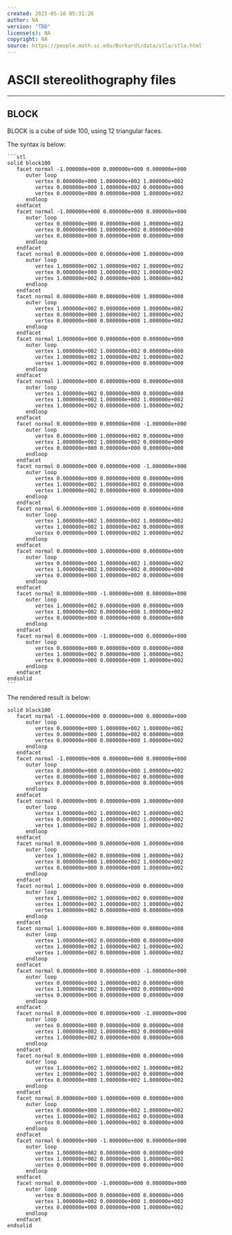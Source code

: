 ```yaml
---
created: 2025-05-16 05:31:26
author: NA
version: "TBD"
license(s): NA
copyright: NA
source: https://people.math.sc.edu/Burkardt/data/stla/stla.html
---
```


# ASCII stereolithography files
<!-- > This content is dual-licensed under your choice of the following licenses:
> 1.  **MIT License:** For the code implementations in Swift and Mermaid provided in this document.
> 2.  **Creative Commons Attribution 4.0 International License (CC BY 4.0):** For all other content, including the text, explanations, and the Mermaid diagrams and illustrations. -->

---


## BLOCK 
BLOCK is a cube of side 100, using 12 triangular faces.

The syntax is below:

````
```stl
solid block100
   facet normal -1.000000e+000 0.000000e+000 0.000000e+000
      outer loop
         vertex 0.000000e+000 1.000000e+002 1.000000e+002
         vertex 0.000000e+000 1.000000e+002 0.000000e+000
         vertex 0.000000e+000 0.000000e+000 1.000000e+002
      endloop
   endfacet
   facet normal -1.000000e+000 0.000000e+000 0.000000e+000
      outer loop
         vertex 0.000000e+000 0.000000e+000 1.000000e+002
         vertex 0.000000e+000 1.000000e+002 0.000000e+000
         vertex 0.000000e+000 0.000000e+000 0.000000e+000
      endloop
   endfacet
   facet normal 0.000000e+000 0.000000e+000 1.000000e+000
      outer loop
         vertex 1.000000e+002 1.000000e+002 1.000000e+002
         vertex 0.000000e+000 1.000000e+002 1.000000e+002
         vertex 1.000000e+002 0.000000e+000 1.000000e+002
      endloop
   endfacet
   facet normal 0.000000e+000 0.000000e+000 1.000000e+000
      outer loop
         vertex 1.000000e+002 0.000000e+000 1.000000e+002
         vertex 0.000000e+000 1.000000e+002 1.000000e+002
         vertex 0.000000e+000 0.000000e+000 1.000000e+002
      endloop
   endfacet
   facet normal 1.000000e+000 0.000000e+000 0.000000e+000
      outer loop
         vertex 1.000000e+002 1.000000e+002 0.000000e+000
         vertex 1.000000e+002 1.000000e+002 1.000000e+002
         vertex 1.000000e+002 0.000000e+000 0.000000e+000
      endloop
   endfacet
   facet normal 1.000000e+000 0.000000e+000 0.000000e+000
      outer loop
         vertex 1.000000e+002 0.000000e+000 0.000000e+000
         vertex 1.000000e+002 1.000000e+002 1.000000e+002
         vertex 1.000000e+002 0.000000e+000 1.000000e+002
      endloop
   endfacet
   facet normal 0.000000e+000 0.000000e+000 -1.000000e+000
      outer loop
         vertex 0.000000e+000 1.000000e+002 0.000000e+000
         vertex 1.000000e+002 1.000000e+002 0.000000e+000
         vertex 0.000000e+000 0.000000e+000 0.000000e+000
      endloop
   endfacet
   facet normal 0.000000e+000 0.000000e+000 -1.000000e+000
      outer loop
         vertex 0.000000e+000 0.000000e+000 0.000000e+000
         vertex 1.000000e+002 1.000000e+002 0.000000e+000
         vertex 1.000000e+002 0.000000e+000 0.000000e+000
      endloop
   endfacet
   facet normal 0.000000e+000 1.000000e+000 0.000000e+000
      outer loop
         vertex 1.000000e+002 1.000000e+002 1.000000e+002
         vertex 1.000000e+002 1.000000e+002 0.000000e+000
         vertex 0.000000e+000 1.000000e+002 1.000000e+002
      endloop
   endfacet
   facet normal 0.000000e+000 1.000000e+000 0.000000e+000
      outer loop
         vertex 0.000000e+000 1.000000e+002 1.000000e+002
         vertex 1.000000e+002 1.000000e+002 0.000000e+000
         vertex 0.000000e+000 1.000000e+002 0.000000e+000
      endloop
   endfacet
   facet normal 0.000000e+000 -1.000000e+000 0.000000e+000
      outer loop
         vertex 1.000000e+002 0.000000e+000 0.000000e+000
         vertex 1.000000e+002 0.000000e+000 1.000000e+002
         vertex 0.000000e+000 0.000000e+000 0.000000e+000
      endloop
   endfacet
   facet normal 0.000000e+000 -1.000000e+000 0.000000e+000
      outer loop
         vertex 0.000000e+000 0.000000e+000 0.000000e+000
         vertex 1.000000e+002 0.000000e+000 1.000000e+002
         vertex 0.000000e+000 0.000000e+000 1.000000e+002
      endloop
   endfacet
endsolid
```
````

The rendered result is below: 


```stl
solid block100
   facet normal -1.000000e+000 0.000000e+000 0.000000e+000
      outer loop
         vertex 0.000000e+000 1.000000e+002 1.000000e+002
         vertex 0.000000e+000 1.000000e+002 0.000000e+000
         vertex 0.000000e+000 0.000000e+000 1.000000e+002
      endloop
   endfacet
   facet normal -1.000000e+000 0.000000e+000 0.000000e+000
      outer loop
         vertex 0.000000e+000 0.000000e+000 1.000000e+002
         vertex 0.000000e+000 1.000000e+002 0.000000e+000
         vertex 0.000000e+000 0.000000e+000 0.000000e+000
      endloop
   endfacet
   facet normal 0.000000e+000 0.000000e+000 1.000000e+000
      outer loop
         vertex 1.000000e+002 1.000000e+002 1.000000e+002
         vertex 0.000000e+000 1.000000e+002 1.000000e+002
         vertex 1.000000e+002 0.000000e+000 1.000000e+002
      endloop
   endfacet
   facet normal 0.000000e+000 0.000000e+000 1.000000e+000
      outer loop
         vertex 1.000000e+002 0.000000e+000 1.000000e+002
         vertex 0.000000e+000 1.000000e+002 1.000000e+002
         vertex 0.000000e+000 0.000000e+000 1.000000e+002
      endloop
   endfacet
   facet normal 1.000000e+000 0.000000e+000 0.000000e+000
      outer loop
         vertex 1.000000e+002 1.000000e+002 0.000000e+000
         vertex 1.000000e+002 1.000000e+002 1.000000e+002
         vertex 1.000000e+002 0.000000e+000 0.000000e+000
      endloop
   endfacet
   facet normal 1.000000e+000 0.000000e+000 0.000000e+000
      outer loop
         vertex 1.000000e+002 0.000000e+000 0.000000e+000
         vertex 1.000000e+002 1.000000e+002 1.000000e+002
         vertex 1.000000e+002 0.000000e+000 1.000000e+002
      endloop
   endfacet
   facet normal 0.000000e+000 0.000000e+000 -1.000000e+000
      outer loop
         vertex 0.000000e+000 1.000000e+002 0.000000e+000
         vertex 1.000000e+002 1.000000e+002 0.000000e+000
         vertex 0.000000e+000 0.000000e+000 0.000000e+000
      endloop
   endfacet
   facet normal 0.000000e+000 0.000000e+000 -1.000000e+000
      outer loop
         vertex 0.000000e+000 0.000000e+000 0.000000e+000
         vertex 1.000000e+002 1.000000e+002 0.000000e+000
         vertex 1.000000e+002 0.000000e+000 0.000000e+000
      endloop
   endfacet
   facet normal 0.000000e+000 1.000000e+000 0.000000e+000
      outer loop
         vertex 1.000000e+002 1.000000e+002 1.000000e+002
         vertex 1.000000e+002 1.000000e+002 0.000000e+000
         vertex 0.000000e+000 1.000000e+002 1.000000e+002
      endloop
   endfacet
   facet normal 0.000000e+000 1.000000e+000 0.000000e+000
      outer loop
         vertex 0.000000e+000 1.000000e+002 1.000000e+002
         vertex 1.000000e+002 1.000000e+002 0.000000e+000
         vertex 0.000000e+000 1.000000e+002 0.000000e+000
      endloop
   endfacet
   facet normal 0.000000e+000 -1.000000e+000 0.000000e+000
      outer loop
         vertex 1.000000e+002 0.000000e+000 0.000000e+000
         vertex 1.000000e+002 0.000000e+000 1.000000e+002
         vertex 0.000000e+000 0.000000e+000 0.000000e+000
      endloop
   endfacet
   facet normal 0.000000e+000 -1.000000e+000 0.000000e+000
      outer loop
         vertex 0.000000e+000 0.000000e+000 0.000000e+000
         vertex 1.000000e+002 0.000000e+000 1.000000e+002
         vertex 0.000000e+000 0.000000e+000 1.000000e+002
      endloop
   endfacet
endsolid
```


<!-- ---
>**Licenses:**
>
>- **MIT License:**  [![License: MIT](https://img.shields.io/badge/License-MIT-yellow.svg)](LICENSE) - Full text in [LICENSE](LICENSE) file.
>
--- -->

<!-- - **Creative Commons Attribution 4.0 International:** [![License: CC BY 4.0](https://licensebuttons.net/l/by/4.0/88x31.png)](LICENSE-CC-BY) - Legal details in [LICENSE-CC-BY](LICENSE-CC-BY) and at [Creative Commons official site](http://creativecommons.org/licenses/by/4.0/). -->
